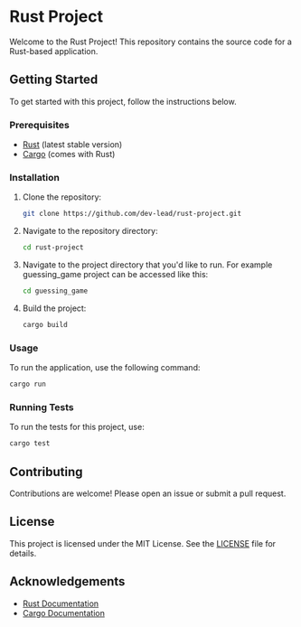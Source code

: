 # Rust Project

Welcome to the Rust Project! This repository contains the source code for a Rust-based application.

## Getting Started

To get started with this project, follow the instructions below.

### Prerequisites

- [Rust](https://www.rust-lang.org/tools/install) (latest stable version)
- [Cargo](https://doc.rust-lang.org/cargo/getting-started/installation.html) (comes with Rust)

### Installation

1. Clone the repository:
    ```sh
    git clone https://github.com/dev-lead/rust-project.git
    ```
2. Navigate to the repository directory:
    ```sh
    cd rust-project
    ```
2. Navigate to the project directory that you'd like to run. For example guessing_game project can be accessed like this:
    ```sh
    cd guessing_game
    ```
3. Build the project:
    ```sh
    cargo build
    ```

### Usage

To run the application, use the following command:
```sh
cargo run
```

### Running Tests

To run the tests for this project, use:
```sh
cargo test
```

## Contributing

Contributions are welcome! Please open an issue or submit a pull request.

## License

This project is licensed under the MIT License. See the [LICENSE](LICENSE) file for details.

## Acknowledgements

- [Rust Documentation](https://doc.rust-lang.org/)
- [Cargo Documentation](https://doc.rust-lang.org/cargo/)
